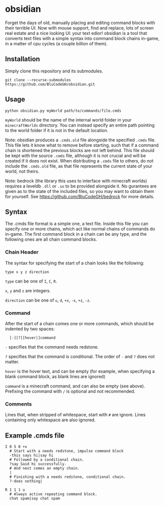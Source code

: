 # obsidian
Forget the days of old, manually placing and editing command blocks with their terrible UI. Now with mouse support, find and replace, lots of screen real estate and a nice looking UI: your text edior! obsidian is a tool that converts text files with a simple syntax into command block chains in-game, in a matter of cpu cycles (a couple billion of them).

## Installation
Simply clone this repository and its submodules.
```
git clone --recurse-submodules https://github.com/BluCodeGH/obsidian.git
```

## Usage
`python obsidian.py myWorld path/to/commands/file.cmds`

`myWorld` should be the name of the internal world folder in your `minecraftWorlds` directory. You can instead specify an entire path pointing to the world folder if it is not in the default location.

Note: obsidian produces a `.cmds.old` file alongside the specified `.cmds` file. This file lets it know what to remove before starting, such that if a command chain is shortened the previous blocks are not left behind. This file should be kept with the source `.cmds` file, although it is not crucial and will be created if it does not exist. When distributing a `.cmds` file to others, do not include the `.cmds.old` file, as that file represents the current state of your world, not theirs.

Note: bedrock (the library this uses to interface with minecraft worlds) requires a leveldb `.dll` or `.so` to be provided alongside it. No gurantees are given as to the state of the included files, so you may want to obtain them for yourself. See https://github.com/BluCodeGH/bedrock for more details.

## Syntax
The .cmds file format is a simple one, a text file. Inside this file you can specify one or more chains, which act like normal chains of commands do in-game. The first command block in a chain can be any type, and the following ones are all chain command blocks.

### Chain Header
The syntax for specifying the start of a chain looks like the following:
```
type x y z direction
```
`type` can be one of `I`, `C`, `R`.

`x`, `y` and `z` are integers.

`direction` can be one of `u`, `d`, `+x`, `-x`, `+z`, `-z`.

### Command 
After the start of a chain comes one or more commands, which should be indented by two spaces:
```
  [-][?][hover|]command
```
`-` specifies that the command needs redstone.

`?` specifies that the command is conditional. The order of `-` and `?` does not matter.

`hover` is the hover text, and can be empty (for example, when specifying a blank command block, as blank lines are ignored)

`command` is a minecraft command, and can also be empty (see above). Prefixing the command with `/` is optional and not recommended.

### Comments
Lines that, when stripped of whitespace, start with `#` are ignore. Lines containing only whitespace are also ignored.

## Example .cmds file
```
I 0 5 0 +x
  # Start with a needs redstone, impulse command block
  -this says hi|say hi
  # Followed by a conditional chain.
  ?say Said hi successfully.
  # And next comes an empty chain.
  |
  # Finishing with a needs redstone, conditional chain.
  ?-does nothing|

R 1 1 1 u
  # Always active repeating command block.
  chat spam|say chat spam
```
